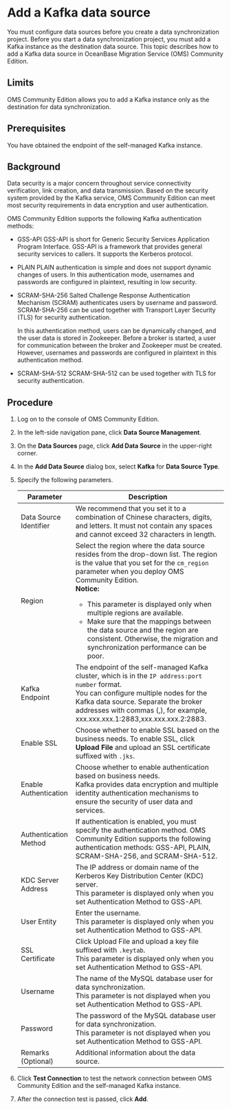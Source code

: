 # Add a Kafka data source

You must configure data sources before you create a data synchronization project. Before you start a data synchronization project, you must add a Kafka instance as the destination data source. This topic describes how to add a Kafka data source in OceanBase Migration Service (OMS) Community Edition.

## Limits

OMS Community Edition allows you to add a Kafka instance only as the destination for data synchronization.

## Prerequisites

You have obtained the endpoint of the self-managed Kafka instance.

## Background

Data security is a major concern throughout service connectivity verification, link creation, and data transmission. Based on the security system provided by the Kafka service, OMS Community Edition can meet most security requirements in data encryption and user authentication.

OMS Community Edition supports the following Kafka authentication methods:

* GSS-API
   GSS-API is short for Generic Security Services Application Program Interface. GSS-API is a framework that provides general security services to callers. It supports the Kerberos protocol.

* PLAIN
   PLAIN authentication is simple and does not support dynamic changes of users. In this authentication mode, usernames and passwords are configured in plaintext, resulting in low security.

* SCRAM-SHA-256
   Salted Challenge Response Authentication Mechanism (SCRAM) authenticates users by username and password. SCRAM-SHA-256 can be used together with Transport Layer Security (TLS) for security authentication.

   In this authentication method, users can be dynamically changed, and the user data is stored in Zookeeper. Before a broker is started, a user for communication between the broker and Zookeeper must be created. However, usernames and passwords are configured in plaintext in this authentication method.

* SCRAM-SHA-512
   SCRAM-SHA-512 can be used together with TLS for security authentication.

## Procedure

1. Log on to the console of OMS Community Edition.

2. In the left-side navigation pane, click **Data Source Management**.

3. On the **Data Sources** page, click **Add Data Source** in the upper-right corner.

4. In the **Add Data Source** dialog box, select **Kafka** for **Data Source Type**.

5. Specify the following parameters.

   | **Parameter** | **Description** |
   |---------|-------------------------------------------------------|
   | Data Source Identifier | We recommend that you set it to a combination of Chinese characters, digits, and letters. It must not contain any spaces and cannot exceed 32 characters in length.  |
   | Region | Select the region where the data source resides from the drop-down list. The region is the value that you set for the `cm_region` parameter when you deploy OMS Community Edition.  <br>**Notice:** <ul><li> This parameter is displayed only when multiple regions are available.    <li> Make sure that the mappings between the data source and the region are consistent. Otherwise, the migration and synchronization performance can be poor.  </ul> |
   | Kafka Endpoint | The endpoint of the self-managed Kafka cluster, which is in the `IP address:port number` format. <br>You can configure multiple nodes for the Kafka data source. Separate the broker addresses with commas (,), for example, xxx.xxx.xxx.1:2883,xxx.xxx.xxx.2:2883. |
   | Enable SSL | Choose whether to enable SSL based on the business needs. To enable SSL, click **Upload File** and upload an SSL certificate suffixed with `.jks`.  |
   | Enable Authentication | Choose whether to enable authentication based on business needs. <br>Kafka provides data encryption and multiple identity authentication mechanisms to ensure the security of user data and services.  |
   | Authentication Method | If authentication is enabled, you must specify the authentication method. OMS Community Edition supports the following authentication methods: GSS-API, PLAIN, SCRAM-SHA-256, and SCRAM-SHA-512.  |
   | KDC Server Address | The IP address or domain name of the Kerberos Key Distribution Center (KDC) server. <br>This parameter is displayed only when you set Authentication Method to GSS-API.  |
   | User Entity | Enter the username. <br>This parameter is displayed only when you set Authentication Method to GSS-API.  |
   | SSL Certificate | Click Upload File and upload a key file suffixed with `.keytab`. <br>This parameter is displayed only when you set Authentication Method to GSS-API. |
   | Username | The name of the MySQL database user for data synchronization. <br>This parameter is not displayed when you set Authentication Method to GSS-API.  |
   | Password | The password of the MySQL database user for data synchronization. <br>This parameter is not displayed when you set Authentication Method to GSS-API.  |
   | Remarks (Optional) | Additional information about the data source.  |

6. Click **Test Connection** to test the network connection between OMS Community Edition and the self-managed Kafka instance.

7. After the connection test is passed, click **Add**.
